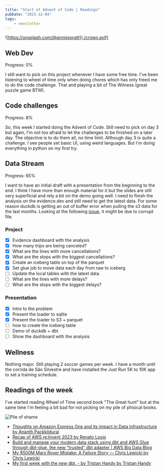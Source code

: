 ```yaml
---
title: "Start of Advent of Code | Readings"
pubDate: "2023-12-04"
tags: 
    - newsletter
---
```


![https://unsplash.com/@anniespratt](./crown.avif)

## Web Dev

Progress: 0%

I still want to pick on this project whenever I have some free time. I've been listening to wheel of time only when doing chores which has only freed me to do the code challenge. That and playing a bit of The Witness (great puzzle game BTW).

## Code challenges

Progress: 8%

So, this week I started doing the Advent of Code. Still need to pick on day 3 but again, I'm not too afraid to let the challenges to be finished on a later day. The objective is to do them all, no time limit. Although day 3 is quite a challenge. I see people set basic UI, using weird languages. But I'm doing everything in python on my first try.

## Data Stream

Progress: 65%

I want to have an initial draft with a presentation from the beginning to the end. I think I have more than enough material for it but the slides are still very superficial and rely a bit on the demo going well. I need to finish the analysis on the evidence.dev and still need to get the latest data. For some reason duckdb is getting an out of buffer error when pulling the s3 data for the last months. Looking at the following [issue](https://github.com/duckdb/duckdb/issues/2608#issuecomment-970074658), it might be due to corrupt file.

### Project

- [X] Evidence dashboard with the analysis
- [X] How many trips are being canceled?
- [X] What are the lines with more cancellations?
- [X] What are the stops with the biggest cancellations?
- [X] Create an iceberg table on top of the parquet
- [X] Set glue job to move data each day from raw to iceberg
- [ ] Update the local tables with the latest data
- [ ] What are the lines with more delays?
- [ ] What are the stops with the biggest delays?

### Presentation

- [X] Intro to the problem
- [X] Present the loader to sqlite
- [X] Present the loader to S3 + parquet
- [ ] how to create the iceberg table
- [ ] Demo of duckdb + dbt
- [ ] Show the dashboard with the analysis

## Wellness

Nothing major. Still playing 2 soccer games per week. I have a month until the corrida de São Silvestre and have installed the Just Run 5K to 10K app to set a training schedule.

## Readings of the week

I've started reading Wheel of Time second book "The Great hunt" but at the same time I'm feeling a bit bad for not picking on my pile of phisical books.

![Pile of shame](./pile_books.avif)

- [Thoughts on Amazon Express One and its impact in Data Infrastructure by Ananth Packkildurai](https://www.dataengineeringweekly.com/p/thoughts-on-amazon-express-one-and)
- [Recap of AWS re:Invent 2023 by Renato Losio](https://www.infoq.com/news/2023/12/aws-reinvent-2023-recap/)
- [Build and manage your modern data stack using dbt and AWS Glue through dbt-glue, the new “trusted” dbt adapter | AWS Big Data Blog](https://aws.amazon.com/blogs/big-data/build-and-manage-your-modern-data-stack-using-dbt-and-aws-glue-through-dbt-glue-the-new-trusted-dbt-adapter/)
- [My $500M Mars Rover Mistake: A Failure Story — Chris Lewicki by Chris Lewicki](https://www.chrislewicki.com/articles/failurestory)
- [My first week with the new dbt. - by Tristan Handy by Tristan Handy](https://roundup.getdbt.com/p/my-first-week-with-the-new-dbt)
